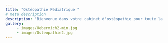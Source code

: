 ```yaml
---
title: "Ostéopathie Pédiatrique "
# meta description
description: "Bienvenue dans votre cabinet d'ostéopathie pour toute la famille. Spécialisé dans les soins aux nourrissons, aux enfants et aux femmes avant et après l'accouchement."
gallery:
     - images/Uebermich2-min.jpg
     - images/Osteopathie2.jpg
---
```

  
